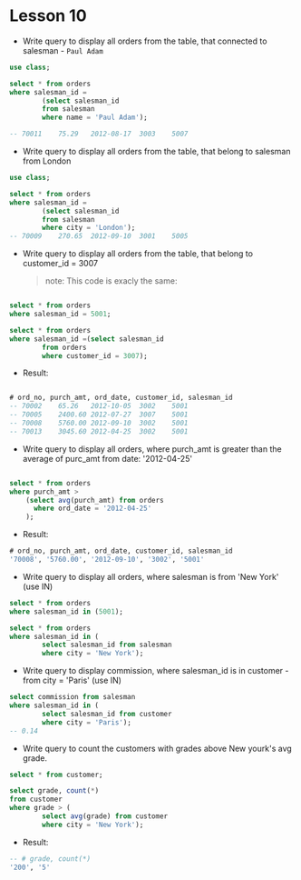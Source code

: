 # Lesson 10

- Write query to display all orders from the table, that connected to salesman - `Paul Adam`

```sql
use class;

select * from orders
where salesman_id =
		(select salesman_id
        from salesman
        where name = 'Paul Adam');

-- 70011	75.29	2012-08-17	3003	5007
```

- Write query to display all orders from the table, that belong to salesman from London

```sql
use class;

select * from orders
where salesman_id =
		(select salesman_id
        from salesman
        where city = 'London');
-- 70009	270.65	2012-09-10	3001	5005
```

- Write query to display all orders from the table, that belong to customer_id = 3007
  > note: This code is exacly the same:

```sql

select * from orders
where salesman_id = 5001;

select * from orders
where salesman_id =(select salesman_id
        from orders
        where customer_id = 3007);
```

- Result:

```sql

# ord_no, purch_amt, ord_date, customer_id, salesman_id
-- 70002	65.26	2012-10-05	3002	5001
-- 70005	2400.60	2012-07-27	3007	5001
-- 70008	5760.00	2012-09-10	3002	5001
-- 70013	3045.60	2012-04-25	3002	5001
```

- Write query to display all orders, where purch_amt is greater than the average of purc_amt from date: '2012-04-25'

```sql

select * from orders
where purch_amt >
	(select avg(purch_amt) from orders
      where ord_date = '2012-04-25'
    );
```

- Result:

```sql
# ord_no, purch_amt, ord_date, customer_id, salesman_id
'70008', '5760.00', '2012-09-10', '3002', '5001'
```

- Write query to display all orders, where salesman is from 'New York' (use IN)

```sql
select * from orders
where salesman_id in (5001);

select * from orders
where salesman_id in (
		select salesman_id from salesman
        where city = 'New York');
```

- Write query to display commission, where salesman_id is in customer - from city = 'Paris'
  (use IN)

```sql
select commission from salesman
where salesman_id in (
		select salesman_id from customer
        where city = 'Paris');
-- 0.14
```

- Write query to count the customers with grades above New yourk's avg grade.

```sql
select * from customer;

select grade, count(*)
from customer
where grade > (
		select avg(grade) from customer
        where city = 'New York');
```

- Result:

```sql
-- # grade, count(*)
'200', '5'
```
